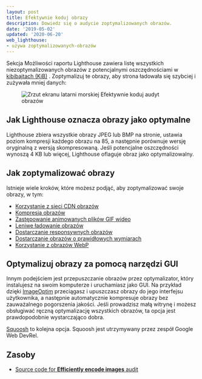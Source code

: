 ```yaml
---
layout: post
title: Efektywnie koduj obrazy
description: Dowiedz się o audycie zoptymalizowanych obrazów.
date: '2019-05-02'
updated: '2020-06-20'
web_lighthouse:
- używa zoptymalizowanych-obrazów
---
```


Sekcja Możliwości raportu Lighthouse zawiera listę wszystkich niezoptymalizowanych obrazów z potencjalnymi oszczędnościami w [kibibajtach (KiB)](https://en.wikipedia.org/wiki/Kibibyte) . Zoptymalizuj te obrazy, aby strona ładowała się szybciej i zużywała mniej danych:

<figure class="w-figure"><img class="w-screenshot" src="uses-optimized-images.png" alt="Zrzut ekranu latarni morskiej Efektywnie koduj audyt obrazów"></figure>

## Jak Lighthouse oznacza obrazy jako optymalne

Lighthouse zbiera wszystkie obrazy JPEG lub BMP na stronie, ustawia poziom kompresji każdego obrazu na 85, a następnie porównuje wersję oryginalną z wersją skompresowaną. Jeśli potencjalne oszczędności wynoszą 4 KB lub więcej, Lighthouse oflaguje obraz jako optymalizowalny.

## Jak zoptymalizować obrazy

Istnieje wiele kroków, które możesz podjąć, aby zoptymalizować swoje obrazy, w tym:

- [Korzystanie z sieci CDN obrazów](/image-cdns/)
- [Kompresja obrazów](/use-imagemin-to-compress-images)
- [Zastępowanie animowanych plików GIF wideo](/replace-gifs-with-videos)
- [Leniwe ładowanie obrazów](/use-lazysizes-to-lazyload-images)
- [Dostarczanie responsywnych obrazów](/serve-responsive-images)
- [Dostarczanie obrazów o prawidłowych wymiarach](/serve-images-with-correct-dimensions)
- [Korzystanie z obrazów WebP](/serve-images-webp)

## Optymalizuj obrazy za pomocą narzędzi GUI

Innym podejściem jest przepuszczanie obrazów przez optymalizator, który instalujesz na swoim komputerze i uruchamiasz jako GUI. Na przykład dzięki [ImageOptim](https://imageoptim.com/mac) przeciągasz i upuszczasz obrazy do jego interfejsu użytkownika, a następnie automatycznie kompresuje obrazy bez zauważalnego pogorszenia jakości. Jeśli prowadzisz małą witrynę i możesz obsługiwać ręczną optymalizację wszystkich obrazów, ta opcja jest prawdopodobnie wystarczająco dobra.

[Squoosh](https://squoosh.app/) to kolejna opcja. Squoosh jest utrzymywany przez zespół Google Web DevRel.

## Zasoby

- [Source code for **Efficiently encode images** audit](https://github.com/GoogleChrome/lighthouse/blob/master/lighthouse-core/audits/byte-efficiency/uses-optimized-images.js)
